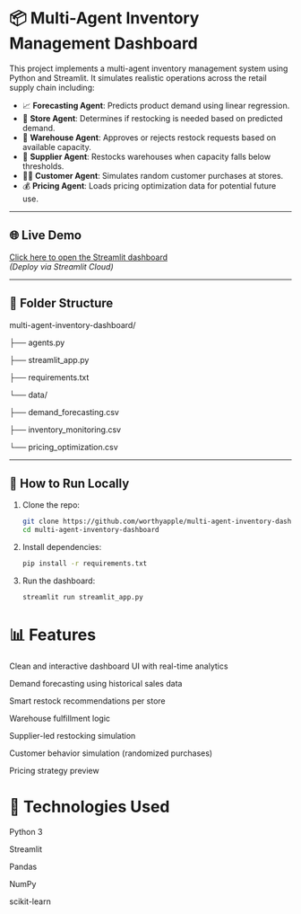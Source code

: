 # 📦 Multi-Agent Inventory Management Dashboard

This project implements a multi-agent inventory management system using Python and Streamlit. It simulates realistic operations across the retail supply chain including:

- 📈 **Forecasting Agent**: Predicts product demand using linear regression.
- 🛒 **Store Agent**: Determines if restocking is needed based on predicted demand.
- 🏬 **Warehouse Agent**: Approves or rejects restock requests based on available capacity.
- 🚛 **Supplier Agent**: Restocks warehouses when capacity falls below thresholds.
- 🧑‍💼 **Customer Agent**: Simulates random customer purchases at stores.
- 💰 **Pricing Agent**: Loads pricing optimization data for potential future use.

---

## 🌐 Live Demo
[Click here to open the Streamlit dashboard](https://your-app-name.streamlit.app/)  
*(Deploy via Streamlit Cloud)*

---

## 📁 Folder Structure

multi-agent-inventory-dashboard/

├── agents.py

├── streamlit_app.py

├── requirements.txt

└── data/

├── demand_forecasting.csv

├── inventory_monitoring.csv

└── pricing_optimization.csv


---

## 🚀 How to Run Locally

1. Clone the repo:
   ```bash
   git clone https://github.com/worthyapple/multi-agent-inventory-dashboard.git
   cd multi-agent-inventory-dashboard
2. Install dependencies:
   ```bash
   pip install -r requirements.txt

3. Run the dashboard:
   ```bash
   streamlit run streamlit_app.py


# 📊 Features
Clean and interactive dashboard UI with real-time analytics

Demand forecasting using historical sales data

Smart restock recommendations per store

Warehouse fulfillment logic

Supplier-led restocking simulation

Customer behavior simulation (randomized purchases)

Pricing strategy preview

# 📌 Technologies Used
Python 3

Streamlit

Pandas

NumPy

scikit-learn
